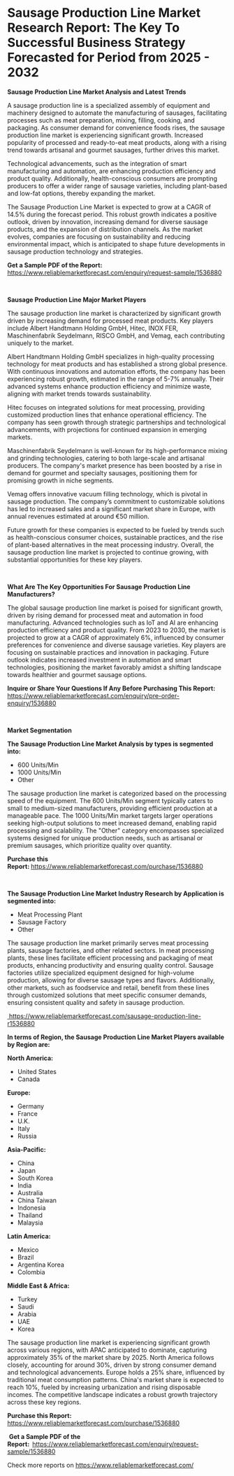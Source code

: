 <p><h1>Sausage Production Line Market Research Report: The Key To Successful Business Strategy Forecasted for Period from 2025 - 2032</h1></p><p><strong>Sausage Production Line Market Analysis and Latest Trends</strong></p>
<p><p>A sausage production line is a specialized assembly of equipment and machinery designed to automate the manufacturing of sausages, facilitating processes such as meat preparation, mixing, filling, cooking, and packaging. As consumer demand for convenience foods rises, the sausage production line market is experiencing significant growth. Increased popularity of processed and ready-to-eat meat products, along with a rising trend towards artisanal and gourmet sausages, further drives this market. </p><p>Technological advancements, such as the integration of smart manufacturing and automation, are enhancing production efficiency and product quality. Additionally, health-conscious consumers are prompting producers to offer a wider range of sausage varieties, including plant-based and low-fat options, thereby expanding the market.</p><p>The Sausage Production Line Market is expected to grow at a CAGR of 14.5% during the forecast period. This robust growth indicates a positive outlook, driven by innovation, increasing demand for diverse sausage products, and the expansion of distribution channels. As the market evolves, companies are focusing on sustainability and reducing environmental impact, which is anticipated to shape future developments in sausage production technology and strategies.</p></p>
<p><strong>Get a Sample PDF of the Report:&nbsp;</strong> <a href="https://www.reliablemarketforecast.com/enquiry/request-sample/1536880?utm_campaign=2780&utm_medium=2&utm_source=Github&utm_content=ia&utm_term=11042025&utm_id=sausage-production-line">https://www.reliablemarketforecast.com/enquiry/request-sample/1536880</a></p>
<p>&nbsp;</p>
<p><strong>Sausage Production Line Major Market Players</strong></p>
<p><p>The sausage production line market is characterized by significant growth driven by increasing demand for processed meat products. Key players include Albert Handtmann Holding GmbH, Hitec, INOX FER, Maschinenfabrik Seydelmann, RISCO GmbH, and Vemag, each contributing uniquely to the market.</p><p>Albert Handtmann Holding GmbH specializes in high-quality processing technology for meat products and has established a strong global presence. With continuous innovations and automation efforts, the company has been experiencing robust growth, estimated in the range of 5-7% annually. Their advanced systems enhance production efficiency and minimize waste, aligning with market trends towards sustainability.</p><p>Hitec focuses on integrated solutions for meat processing, providing customized production lines that enhance operational efficiency. The company has seen growth through strategic partnerships and technological advancements, with projections for continued expansion in emerging markets.</p><p>Maschinenfabrik Seydelmann is well-known for its high-performance mixing and grinding technologies, catering to both large-scale and artisanal producers. The company's market presence has been boosted by a rise in demand for gourmet and specialty sausages, positioning them for promising growth in niche segments.</p><p>Vemag offers innovative vacuum filling technology, which is pivotal in sausage production. The company’s commitment to customizable solutions has led to increased sales and a significant market share in Europe, with annual revenues estimated at around €50 million.</p><p>Future growth for these companies is expected to be fueled by trends such as health-conscious consumer choices, sustainable practices, and the rise of plant-based alternatives in the meat processing industry. Overall, the sausage production line market is projected to continue growing, with substantial opportunities for these key players.</p></p>
<p>&nbsp;</p>
<p><strong>What Are The Key Opportunities For Sausage Production Line Manufacturers?</strong></p>
<p><p>The global sausage production line market is poised for significant growth, driven by rising demand for processed meat and automation in food manufacturing. Advanced technologies such as IoT and AI are enhancing production efficiency and product quality. From 2023 to 2030, the market is projected to grow at a CAGR of approximately 6%, influenced by consumer preferences for convenience and diverse sausage varieties. Key players are focusing on sustainable practices and innovation in packaging. Future outlook indicates increased investment in automation and smart technologies, positioning the market favorably amidst a shifting landscape towards healthier and gourmet sausage options.</p></p>
<p><strong>Inquire or Share Your Questions If Any Before Purchasing This Report:</strong> <a href="https://www.reliablemarketforecast.com/enquiry/pre-order-enquiry/1536880?utm_campaign=2780&utm_medium=2&utm_source=Github&utm_content=ia&utm_term=11042025&utm_id=sausage-production-line">https://www.reliablemarketforecast.com/enquiry/pre-order-enquiry/1536880</a></p>
<p>&nbsp;</p>
<p><strong>Market Segmentation</strong></p>
<p><strong>The Sausage Production Line Market Analysis by types is segmented into:</strong></p>
<p><ul><li>600 Units/Min</li><li>1000 Units/Min</li><li>Other</li></ul></p>
<p><p>The sausage production line market is categorized based on the processing speed of the equipment. The 600 Units/Min segment typically caters to small to medium-sized manufacturers, providing efficient production at a manageable pace. The 1000 Units/Min market targets larger operations seeking high-output solutions to meet increased demand, enabling rapid processing and scalability. The "Other" category encompasses specialized systems designed for unique production needs, such as artisanal or premium sausages, which prioritize quality over quantity.</p></p>
<p><strong>Purchase this Report:&nbsp;</strong><a href="https://www.reliablemarketforecast.com/purchase/1536880?utm_campaign=2780&utm_medium=2&utm_source=Github&utm_content=ia&utm_term=11042025&utm_id=sausage-production-line">https://www.reliablemarketforecast.com/purchase/1536880</a></p>
<p>&nbsp;</p>
<p><strong>The Sausage Production Line Market Industry Research by Application is segmented into:</strong></p>
<p><ul><li>Meat Processing Plant</li><li>Sausage Factory</li><li>Other</li></ul></p>
<p><p>The sausage production line market primarily serves meat processing plants, sausage factories, and other related sectors. In meat processing plants, these lines facilitate efficient processing and packaging of meat products, enhancing productivity and ensuring quality control. Sausage factories utilize specialized equipment designed for high-volume production, allowing for diverse sausage types and flavors. Additionally, other markets, such as foodservice and retail, benefit from these lines through customized solutions that meet specific consumer demands, ensuring consistent quality and safety in sausage production.</p></p>
<p><a href="https://www.reliablemarketforecast.com/sausage-production-line-r1536880?utm_campaign=2780&utm_medium=2&utm_source=Github&utm_content=ia&utm_term=11042025&utm_id=sausage-production-line">&nbsp;https://www.reliablemarketforecast.com/sausage-production-line-r1536880</a></p>
<p><strong>In terms of Region, the Sausage Production Line Market Players available by Region are:</strong></p>
<p>
    <p> <strong> North America: </strong>
        <ul>
            <li>United States</li>
            <li>Canada</li>
        </ul>
        </p> 
    <p> <strong> Europe: </strong>
        <ul>
            <li>Germany</li>
            <li>France</li>
            <li>U.K.</li>
            <li>Italy</li>
            <li>Russia</li>
        </ul>
        </p> 
    <p> <strong> Asia-Pacific: </strong>
        <ul>
            <li>China</li>
            <li>Japan</li>
            <li>South Korea</li>
            <li>India</li>
            <li>Australia</li>
            <li>China Taiwan</li>
            <li>Indonesia</li>
            <li>Thailand</li>
            <li>Malaysia</li>
        </ul>
        </p> 
    <p> <strong> Latin America: </strong>
        <ul>
            <li>Mexico</li>
            <li>Brazil</li>
            <li>Argentina Korea</li>
            <li>Colombia</li>
        </ul>
        </p> 
    <p> <strong> Middle East & Africa: </strong>
        <ul>
            <li>Turkey</li>
            <li>Saudi</li>
            <li>Arabia</li>
            <li>UAE</li>
            <li>Korea</li>
        </ul>
    </p>
    </p>
<p><p>The sausage production line market is experiencing significant growth across various regions, with APAC anticipated to dominate, capturing approximately 35% of the market share by 2025. North America follows closely, accounting for around 30%, driven by strong consumer demand and technological advancements. Europe holds a 25% share, influenced by traditional meat consumption patterns. China's market share is expected to reach 10%, fueled by increasing urbanization and rising disposable incomes. The competitive landscape indicates a robust growth trajectory across these key regions.</p></p>
<p><strong>Purchase this Report: </strong><a href="https://www.reliablemarketforecast.com/purchase/1536880?utm_campaign=2780&utm_medium=2&utm_source=Github&utm_content=ia&utm_term=11042025&utm_id=sausage-production-line">https://www.reliablemarketforecast.com/purchase/1536880</a></p>
<p>&nbsp;<strong>Get a Sample PDF of the Report:&nbsp;&nbsp;</strong><a href="https://www.reliablemarketforecast.com/enquiry/request-sample/1536880?utm_campaign=2780&utm_medium=2&utm_source=Github&utm_content=ia&utm_term=11042025&utm_id=sausage-production-line">https://www.reliablemarketforecast.com/enquiry/request-sample/1536880</a></p>
<p><strong></strong></p>
<p>Check more reports on <a href="https://www.reliablemarketforecast.com/?utm_campaign=2780&utm_medium=2&utm_source=Github&utm_content=ia&utm_term=11042025&utm_id=sausage-production-line">https://www.reliablemarketforecast.com/</a></p>